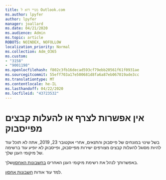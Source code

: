 ```yaml
---
title: מנויי דוא ל Outlook.com
ms.author: lpyfer
author: lpyfer
manager: joallard
ms.date: 04/21/2020
ms.audience: Admin
ms.topic: article
ROBOTS: NOINDEX, NOFOLLOW
localization_priority: Normal
ms.collection: Adm_O365
ms.custom:
- "3158"
- "9001198"
ms.openlocfilehash: f802c3fb16decad593cf79ebb20561f61f0931ae
ms.sourcegitcommit: 55eff703a17e500681d8fa6a87eb067019ade3cc
ms.translationtype: MT
ms.contentlocale: he-IL
ms.lasthandoff: 04/22/2020
ms.locfileid: "43723532"
---
```

# <a name="unable-to-attach-or-upload-files-from-facebook"></a>אין אפשרות לצרף או להעלות קבצים מפייסבוק

בשל שינוי במונחים של פייסבוק והתנאים, אחרי אוקטובר 23, 2019, אתה לא תוכל עוד להיות מסוגל להעלות קבצים מצורפים ישירות מפייסבוק, ופייסבוק לא יופיע עוד ברשימה של מיקומי הענן שלך. 

באפשרותך לנהל את רשימת מיקומי הענן האחרים [בחשבונות האחסון](https://go.microsoft.com/fwlink/?linkid=2111075)שלך.

למד עוד אודות [חשבונות אחסון](https://support.office.com/article/477cb7cc-5732-4c40-8f23-30472de8138a).
  